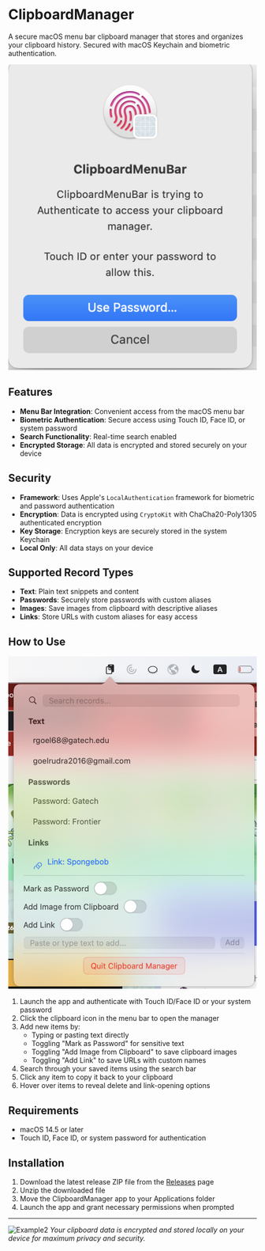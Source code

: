 # ClipboardManager

A secure macOS menu bar clipboard manager that stores and organizes your clipboard history. Secured with macOS Keychain and biometric authentication.

![Authentication](Auth.png)

## Features

- **Menu Bar Integration**: Convenient access from the macOS menu bar
- **Biometric Authentication**: Secure access using Touch ID, Face ID, or system password
- **Search Functionality**: Real-time search enabled
- **Encrypted Storage**: All data is encrypted and stored securely on your device

## Security

- **Framework**: Uses Apple's `LocalAuthentication` framework for biometric and password authentication
- **Encryption**: Data is encrypted using `CryptoKit` with ChaCha20-Poly1305 authenticated encryption
- **Key Storage**: Encryption keys are securely stored in the system Keychain
- **Local Only**: All data stays on your device

## Supported Record Types

- **Text**: Plain text snippets and content
- **Passwords**: Securely store passwords with custom aliases
- **Images**: Save images from clipboard with descriptive aliases
- **Links**: Store URLs with custom aliases for easy access

## How to Use

![Example](Example.png)

1. Launch the app and authenticate with Touch ID/Face ID or your system password
2. Click the clipboard icon in the menu bar to open the manager
3. Add new items by:
   - Typing or pasting text directly
   - Toggling "Mark as Password" for sensitive text
   - Toggling "Add Image from Clipboard" to save clipboard images
   - Toggling "Add Link" to save URLs with custom names
4. Search through your saved items using the search bar
5. Click any item to copy it back to your clipboard
6. Hover over items to reveal delete and link-opening options

## Requirements

- macOS 14.5 or later
- Touch ID, Face ID, or system password for authentication

## Installation

1. Download the latest release ZIP file from the [Releases](../../releases) page
2. Unzip the downloaded file
3. Move the ClipboardManager app to your Applications folder
4. Launch the app and grant necessary permissions when prompted

---
![Example2](Demo2.gif)
*Your clipboard data is encrypted and stored locally on your device for maximum privacy and security.*
